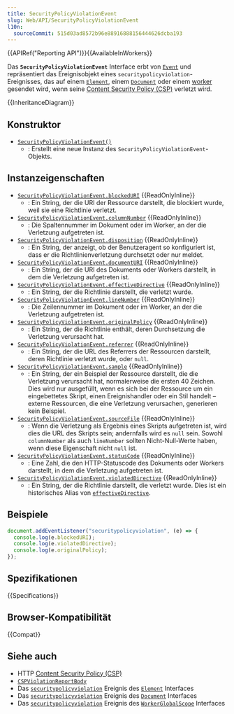 ```yaml
---
title: SecurityPolicyViolationEvent
slug: Web/API/SecurityPolicyViolationEvent
l10n:
  sourceCommit: 515d03ad8572b96e88916888156444626dcba193
---
```


{{APIRef("Reporting API")}}{{AvailableInWorkers}}

Das **`SecurityPolicyViolationEvent`** Interface erbt von [`Event`](/de/docs/Web/API/Event) und repräsentiert das Ereignisobjekt eines `securitypolicyviolation`-Ereignisses, das auf einem [`Element`](/de/docs/Web/API/Element/securitypolicyviolation_event), einem [`Document`](/de/docs/Web/API/Document/securitypolicyviolation_event) oder einem [worker](/de/docs/Web/API/WorkerGlobalScope/securitypolicyviolation_event) gesendet wird, wenn seine [Content Security Policy (CSP)](/de/docs/Web/HTTP/Guides/CSP) verletzt wird.

{{InheritanceDiagram}}

## Konstruktor

- [`SecurityPolicyViolationEvent()`](/de/docs/Web/API/SecurityPolicyViolationEvent/SecurityPolicyViolationEvent)
  - : Erstellt eine neue Instanz des `SecurityPolicyViolationEvent`-Objekts.

## Instanzeigenschaften

- [`SecurityPolicyViolationEvent.blockedURI`](/de/docs/Web/API/SecurityPolicyViolationEvent/blockedURI) {{ReadOnlyInline}}
  - : Ein String, der die URI der Ressource darstellt, die blockiert wurde, weil sie eine Richtlinie verletzt.
- [`SecurityPolicyViolationEvent.columnNumber`](/de/docs/Web/API/SecurityPolicyViolationEvent/columnNumber) {{ReadOnlyInline}}
  - : Die Spaltennummer im Dokument oder im Worker, an der die Verletzung aufgetreten ist.
- [`SecurityPolicyViolationEvent.disposition`](/de/docs/Web/API/SecurityPolicyViolationEvent/disposition) {{ReadOnlyInline}}
  - : Ein String, der anzeigt, ob der Benutzeragent so konfiguriert ist, dass er die Richtlinienverletzung durchsetzt oder nur meldet.
- [`SecurityPolicyViolationEvent.documentURI`](/de/docs/Web/API/SecurityPolicyViolationEvent/documentURI) {{ReadOnlyInline}}
  - : Ein String, der die URI des Dokuments oder Workers darstellt, in dem die Verletzung aufgetreten ist.
- [`SecurityPolicyViolationEvent.effectiveDirective`](/de/docs/Web/API/SecurityPolicyViolationEvent/effectiveDirective) {{ReadOnlyInline}}
  - : Ein String, der die Richtlinie darstellt, die verletzt wurde.
- [`SecurityPolicyViolationEvent.lineNumber`](/de/docs/Web/API/SecurityPolicyViolationEvent/lineNumber) {{ReadOnlyInline}}
  - : Die Zeilennummer im Dokument oder im Worker, an der die Verletzung aufgetreten ist.
- [`SecurityPolicyViolationEvent.originalPolicy`](/de/docs/Web/API/SecurityPolicyViolationEvent/originalPolicy) {{ReadOnlyInline}}
  - : Ein String, der die Richtlinie enthält, deren Durchsetzung die Verletzung verursacht hat.
- [`SecurityPolicyViolationEvent.referrer`](/de/docs/Web/API/SecurityPolicyViolationEvent/referrer) {{ReadOnlyInline}}
  - : Ein String, der die URL des Referrers der Ressourcen darstellt, deren Richtlinie verletzt wurde, oder `null`.
- [`SecurityPolicyViolationEvent.sample`](/de/docs/Web/API/SecurityPolicyViolationEvent/sample) {{ReadOnlyInline}}
  - : Ein String, der ein Beispiel der Ressource darstellt, die die Verletzung verursacht hat, normalerweise die ersten 40 Zeichen. Dies wird nur ausgefüllt, wenn es sich bei der Ressource um ein eingebettetes Skript, einen Ereignishandler oder ein Stil handelt – externe Ressourcen, die eine Verletzung verursachen, generieren kein Beispiel.
- [`SecurityPolicyViolationEvent.sourceFile`](/de/docs/Web/API/SecurityPolicyViolationEvent/sourceFile) {{ReadOnlyInline}}
  - : Wenn die Verletzung als Ergebnis eines Skripts aufgetreten ist, wird dies die URL des Skripts sein; andernfalls wird es `null` sein.
    Sowohl `columnNumber` als auch `lineNumber` sollten Nicht-Null-Werte haben, wenn diese Eigenschaft nicht `null` ist.
- [`SecurityPolicyViolationEvent.statusCode`](/de/docs/Web/API/SecurityPolicyViolationEvent/statusCode) {{ReadOnlyInline}}
  - : Eine Zahl, die den HTTP-Statuscode des Dokuments oder Workers darstellt, in dem die Verletzung aufgetreten ist.
- [`SecurityPolicyViolationEvent.violatedDirective`](/de/docs/Web/API/SecurityPolicyViolationEvent/violatedDirective) {{ReadOnlyInline}}
  - : Ein String, der die Richtlinie darstellt, die verletzt wurde.
    Dies ist ein historisches Alias von [`effectiveDirective`](/de/docs/Web/API/SecurityPolicyViolationEvent/effectiveDirective).

## Beispiele

```js
document.addEventListener("securitypolicyviolation", (e) => {
  console.log(e.blockedURI);
  console.log(e.violatedDirective);
  console.log(e.originalPolicy);
});
```

## Spezifikationen

{{Specifications}}

## Browser-Kompatibilität

{{Compat}}

## Siehe auch

- HTTP [Content Security Policy (CSP)](/de/docs/Web/HTTP/Guides/CSP)
- [`CSPViolationReportBody`](/de/docs/Web/API/CSPViolationReportBody)
- Das [`securitypolicyviolation`](/de/docs/Web/API/Element/securitypolicyviolation_event) Ereignis des [`Element`](/de/docs/Web/API/Element) Interfaces
- Das [`securitypolicyviolation`](/de/docs/Web/API/Document/securitypolicyviolation_event) Ereignis des [`Document`](/de/docs/Web/API/Document) Interfaces
- Das [`securitypolicyviolation`](/de/docs/Web/API/WorkerGlobalScope/securitypolicyviolation_event) Ereignis des [`WorkerGlobalScope`](/de/docs/Web/API/WorkerGlobalScope) Interfaces
